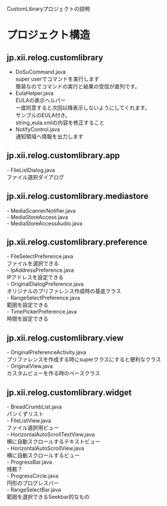 CustomLibraryプロジェクトの説明


# プロジェクト構造 #

## jp.xii.relog.customlibrary ##
- DoSuCommand.java<br>
super userでコマンドを実行します<br>
簡易なのでコマンドの実行と結果の受信が直列です。<br>
- EulaHelper.java<br>
EULAの表示ヘルパー<br>
一度同意すると次回以降表示しないようにしてくれます。<br>
サンプルのEULA付き。<br>
string_eula.xmlの内容を修正すること<br>
- NotifyControl.java<br>
通知領域へ情報を出力します<br>

<h2>jp.xii.relog.customlibrary.app</h2>
- FileListDialog.java<br>
ファイル選択ダイアログ<br>

<h2>jp.xii.relog.customlibrary.mediastore</h2>
- MediaScannerNotifier.java<br>
- MediaStoreAccess.java<br>
- MediaStoreAccessAudio.java<br>

<h2>jp.xii.relog.customlibrary.preference</h2>
- FileSelectPreference.java<br>
ファイルを選択できる<br>
- IpAddressPreference.java<br>
IPアドレスを設定できる<br>
- OriginalDialogPreference.java<br>
オリジナルのプリファレンス作成時の基底クラス<br>
- RangeSelectPreference.java<br>
範囲を設定できる<br>
- TimePickerPreference.java<br>
時間を設定できる<br>

<h2>jp.xii.relog.customlibrary.view</h2>
- OriginalPreferenceActivity.java<br>
プリファレンスを作成する時にsuperクラスにすると便利なクラス<br>
- OriginalView.java<br>
カスタムビューを作る時のベースクラス<br>

<h2>jp.xii.relog.customlibrary.widget</h2>
- BreadCrumbList.java<br>
パンくずリスト<br>
- FileListView.java<br>
ファイル選択用ビュー<br>
- HorizontalAutoScrollTextView.java<br>
横に自動スクロールするテキストビュー<br>
- HorizontalAutoScrollView.java<br>
横に自動スクロールするビュー<br>
- ProgressBar.java<br>
残骸？<br>
- ProgressCircle.java<br>
円形のプログレスバー<br>
- RangeSelectBar.java<br>
範囲を選択できるSeekbar的なもの<br>